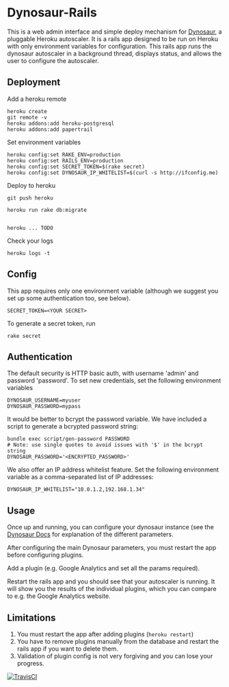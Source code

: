 # Dynosaur-Rails

This is a web admin interface and simple deploy mechanism for 
[Dynosaur](http://github.com/harrystech/dynosaur), a pluggable Heroku
autoscaler. It is a rails app designed to be run on Heroku with only environment
variables for configuration. This rails app runs the dynosaur autoscaler in a
background thread, displays status, and allows the user to configure the
autoscaler.

## Deployment

Add a heroku remote

	heroku create
	git remote -v
    heroku addons:add heroku-postgresql
    heroku addons:add papertrail


Set environment variables

	heroku config:set RAKE_ENV=production
	heroku config:set RAILS_ENV=production
	heroku config:set SECRET_TOKEN=$(rake secret)
	heroku config:set DYNOSAUR_IP_WHITELIST=$(curl -s http://ifconfig.me)

Deploy to heroku

    git push heroku

	heroku run rake db:migrate


	heroku ... TODO

Check your logs

	heroku logs -t

## Config

This app requires only one environment variable (although we suggest you set up
some authentication too, see below).

    SECRET_TOKEN=<YOUR SECRET>

To generate a secret token, run

    rake secret

## Authentication

The default security is HTTP basic auth, with username 'admin' and password
'password'. To set new credentials, set the following environment variables

    DYNOSAUR_USERNAME=myuser
    DYNOSAUR_PASSWORD=mypass

It would be better to bcrypt the password variable. We have included a script to
generate a bcrypted password string:

    bundle exec script/gen-password PASSWORD
    # Note: use single quotes to avoid issues with '$' in the bcrypt string
    DYNOSAUR_PASSWORD='<ENCRYPTED_PASSWORD>'

We also offer an IP address whitelist feature. Set the following environment
variable as a comma-separated list of IP addresses:

    DYNOSAUR_IP_WHITELIST="10.0.1.2,192.168.1.34"

## Usage

Once up and running, you can configure your dynosaur instance (see the
[Dynosaur Docs](http://github.com/harrystech/dynosaur) for explanation of the
different parameters.

After configuring the main Dynosaur parameters, you must restart the app before
configuring plugins.

Add a plugin (e.g. Google Analytics and set all the params required).

Restart the rails app and you should see that your autoscaler is running. It
will show you the results of the individual plugins, which you can compare to
e.g. the Google Analytics website.

## Limitations

1. You must restart the app after adding plugins (`heroku restart`)
1. You have to remove plugins manually from the database and restart the rails
   app if you want to delete them.
1. Validation of plugin config is not very forgiving and you can lose your
   progress.

[![TravisCI](https://travis-ci.org/harrystech/dynosaur-rails.png)](https://travis-ci.org/harrystech/dynosaur-rails)
